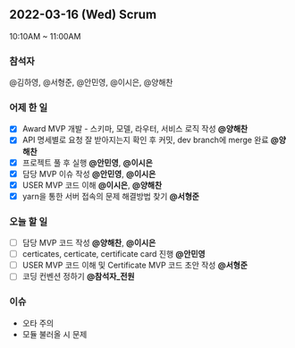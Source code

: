 ## 2022-03-16 (Wed) Scrum
10:10AM ~ 11:00AM

### 참석자   
@김하영, @서형준, @안민영, @이시은, @양해찬


### 어제 한 일
- [X] Award MVP 개발 - 스키마, 모델, 라우터, 서비스 로직 작성 **@양해찬**     
- [X] API 명세별로 요청 잘 받아지는지 확인 후 커밋, dev branch에 merge 완료 **@양해찬**
- [X] 프로젝트 풀 후 실행 **@안민영**, **@이시은**
- [X] 담당 MVP 이슈 작성 **@안민영**, **@이시은**
- [X] USER MVP 코드 이해 **@이시은**, **@양해찬** 
- [X] yarn을 통한 서버 접속의 문제 해결방법 찾기 **@서형준**

### 오늘 할 일
- [ ] 담당 MVP 코드 작성 **@양해찬**, **@이시은**
- [ ] certicates, certicate, certificate card 진행 **@안민영**
- [ ] USER MVP 코드 이해 및 Certificate MVP 코드 초안 작성 **@서형준**
- [ ] 코딩 컨벤션 정하기 **@참석자_전원**

### 이슈
- 오타 주의
- 모듈 불러올 시 문제

<br/>